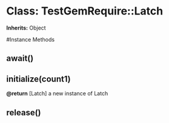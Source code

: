 # Class: TestGemRequire::Latch
**Inherits:** Object
    




#Instance Methods
## await() [](#method-i-await)

## initialize(count1) [](#method-i-initialize)

**@return** [Latch] a new instance of Latch

## release() [](#method-i-release)

